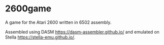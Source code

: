 # 2600game
A game for the Atari 2600 written in 6502 assembly. 

Assembled using DASM https://dasm-assembler.github.io/ and emulated on Stella https://stella-emu.github.io/. 
